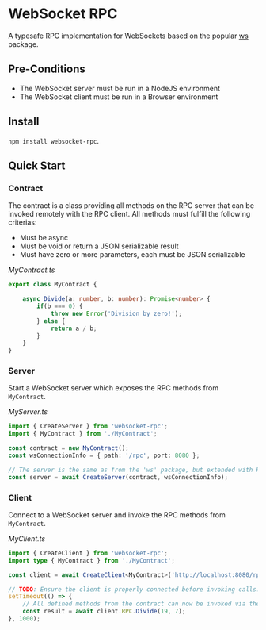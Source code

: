 # WebSocket RPC

A typesafe RPC implementation for WebSockets based on the popular [ws](https://www.npmjs.com/package/ws) package.

## Pre-Conditions

- The WebSocket server must be run in a NodeJS environment
- The WebSocket client must be run in a Browser environment

## Install

`npm install websocket-rpc`.

## Quick Start

### Contract

The contract is a class providing all methods on the RPC server that can be invoked remotely with the RPC client.
All methods must fulfill the following criterias:
- Must be async
- Must be void or return a JSON serializable result
- Must have zero or more parameters, each must be JSON serializable

_MyContract.ts_
```typescript
export class MyContract {

    async Divide(a: number, b: number): Promise<number> {
        if(b === 0) {
            throw new Error('Division by zero!');
        } else {
            return a / b;
        }
    }
}
```

### Server

Start a WebSocket server which exposes the RPC methods from `MyContract`.

_MyServer.ts_
```typescript
import { CreateServer } from 'websocket-rpc';
import { MyContract } from './MyContract';

const contract = new MyContract();
const wsConnectionInfo = { path: '/rpc', port: 8080 };

// The server is the same as from the 'ws' package, but extended with RPC capabilities
const server = await CreateServer(contract, wsConnectionInfo);
```

### Client

Connect to a WebSocket server and invoke the RPC methods from `MyContract`.

_MyClient.ts_
```typescript
import { CreateClient } from 'websocket-rpc';
import type { MyContract } from './MyContract';

const client = await CreateClient<MyContract>('http://localhost:8080/rpc');

// TODO: Ensure the client is properly connected before invoking calls...
setTimeout(() => {
    // All defined methods from the contract can now be invoked via the RPC property
    const result = await client.RPC.Divide(19, 7);
}, 1000);
```